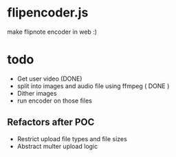 # flipencoder.js
make flipnote encoder in web :)

# todo
* Get user video (DONE)
* split into images and audio file using ffmpeg ( DONE )
* Dither images
* run encoder on those files


## Refactors after POC
- Restrict upload file types and file sizes
- Abstract multer upload logic
